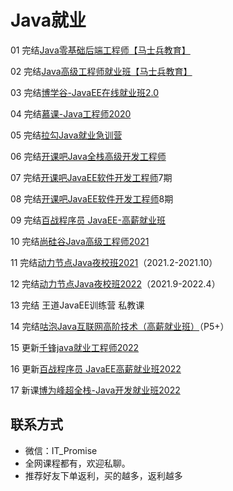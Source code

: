 # Java就业

01 完结[Java零基础后端工程师【马士兵教育】](https://ke.qq.com/course/423902)

02 完结[Java高级工程师就业班【马士兵教育】](https://ke.qq.com/course/2438176)

03 完结[博学谷-JavaEE在线就业班2.0](https://www.boxuegu.com/class/outline-1112.html)

04 完结[慕课-Java工程师2020](https://class.imooc.com/sale/java2020)

05 完结[拉勾Java就业急训营](https://kaiwu.lagou.com/java_basic.html)

06 完结[开课吧Java全栈高级开发工程师](https://www.kaikeba.com/course/vip/222)

07 完结[开课吧JavaEE软件开发工程师](https://mkt.kaikeba.com/vipcourse/workjava)7期

08 完结[开课吧JavaEE软件开发工程师](https://mkt.kaikeba.com/vipcourse/workjava)8期

09 完结[百战程序员 JavaEE-高薪就业班](http://www.itbaizhan.cn/course/java)

10 完结[尚硅谷Java高级工程师2021](http://www.atguigu.com/kecheng.shtml)

11 完结[动力节点Java夜校班2021](http://www.bjpowernode.com/javayexiao.html)（2021.2-2021.10）

12 完结[动力节点Java夜校班2022](http://www.bjpowernode.com/javayexiao.html)（2021.9-2022.4）

13 完结 王道JavaEE训练营  私教课

14 完结[咕泡Java互联网高阶技术（高薪就业班）](https://ke.gupaoedu.cn/course/vip/292)（P5+）

15 更新[千锋java就业工程师2022](http://www.mobiletrain.org/java)

16 更新[百战程序员 JavaEE高薪就业班2022](http://www.itbaizhan.cn/course/java)

17 新课[博为峰超全栈-Java开发就业班2022](https://www.atstudy.com/course/1011004)

## **联系方式**
-  微信：IT_Promise
-  全网课程都有，欢迎私聊。
-  推荐好友下单返利，买的越多，返利越多